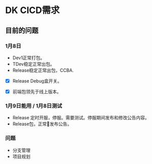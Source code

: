 # DK CICD需求

## 目前的问题

### 1月8日

* Dev1正常打包。
* TDev稳定正常出包。
* Release稳定正常出包，CCBA.
* [x] Release Debug盒开关。

* [x] 前端包领先于线上版本。

### 1月9日能用 / 1月8日测试

* Release 定时开服，停服。需要测试。停服期间发布和修改公告内容。
* Release包，正常发布公告。


### 问题

* 分支管理
* 项目规划